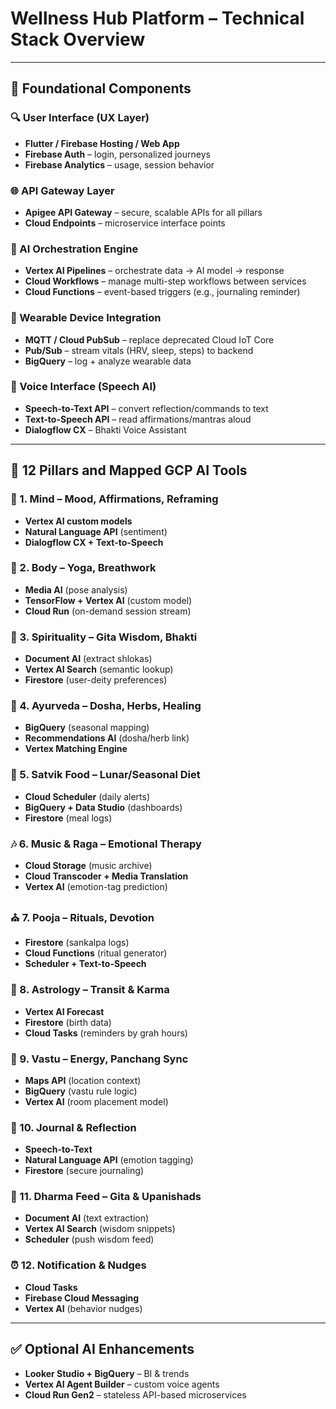 # Wellness Hub Platform – Technical Stack Overview

---

## 🔹 Foundational Components

### 🔍 User Interface (UX Layer)
- **Flutter / Firebase Hosting / Web App**
- **Firebase Auth** – login, personalized journeys
- **Firebase Analytics** – usage, session behavior

### 🌐 API Gateway Layer
- **Apigee API Gateway** – secure, scalable APIs for all pillars
- **Cloud Endpoints** – microservice interface points

### 🧰 AI Orchestration Engine
- **Vertex AI Pipelines** – orchestrate data → AI model → response
- **Cloud Workflows** – manage multi-step workflows between services
- **Cloud Functions** – event-based triggers (e.g., journaling reminder)

### 📱 Wearable Device Integration
- **MQTT / Cloud PubSub** – replace deprecated Cloud IoT Core
- **Pub/Sub** – stream vitals (HRV, sleep, steps) to backend
- **BigQuery** – log + analyze wearable data

### 🎤 Voice Interface (Speech AI)
- **Speech-to-Text API** – convert reflection/commands to text
- **Text-to-Speech API** – read affirmations/mantras aloud
- **Dialogflow CX** – Bhakti Voice Assistant

---

## 🌿 12 Pillars and Mapped GCP AI Tools

### 🧠 1. Mind – Mood, Affirmations, Reframing
- **Vertex AI custom models**
- **Natural Language API** (sentiment)
- **Dialogflow CX + Text-to-Speech**

### 🧘 2. Body – Yoga, Breathwork
- **Media AI** (pose analysis)
- **TensorFlow + Vertex AI** (custom model)
- **Cloud Run** (on-demand session stream)

### 🌌 3. Spirituality – Gita Wisdom, Bhakti
- **Document AI** (extract shlokas)
- **Vertex AI Search** (semantic lookup)
- **Firestore** (user-deity preferences)

### 🌿 4. Ayurveda – Dosha, Herbs, Healing
- **BigQuery** (seasonal mapping)
- **Recommendations AI** (dosha/herb link)
- **Vertex Matching Engine**

### 🥚 5. Satvik Food – Lunar/Seasonal Diet
- **Cloud Scheduler** (daily alerts)
- **BigQuery + Data Studio** (dashboards)
- **Firestore** (meal logs)

### 🎶 6. Music & Raga – Emotional Therapy
- **Cloud Storage** (music archive)
- **Cloud Transcoder + Media Translation**
- **Vertex AI** (emotion-tag prediction)

### ⛪️ 7. Pooja – Rituals, Devotion
- **Firestore** (sankalpa logs)
- **Cloud Functions** (ritual generator)
- **Scheduler + Text-to-Speech**

### 🔮 8. Astrology – Transit & Karma
- **Vertex AI Forecast**
- **Firestore** (birth data)
- **Cloud Tasks** (reminders by grah hours)

### 🏡 9. Vastu – Energy, Panchang Sync
- **Maps API** (location context)
- **BigQuery** (vastu rule logic)
- **Vertex AI** (room placement model)

### 📓 10. Journal & Reflection
- **Speech-to-Text**
- **Natural Language API** (emotion tagging)
- **Firestore** (secure journaling)

### 📜 11. Dharma Feed – Gita & Upanishads
- **Document AI** (text extraction)
- **Vertex AI Search** (wisdom snippets)
- **Scheduler** (push wisdom feed)

### ⏰ 12. Notification & Nudges
- **Cloud Tasks**
- **Firebase Cloud Messaging**
- **Vertex AI** (behavior nudges)

---

## ✅ Optional AI Enhancements
- **Looker Studio + BigQuery** – BI & trends
- **Vertex AI Agent Builder** – custom voice agents
- **Cloud Run Gen2** – stateless API-based microservices